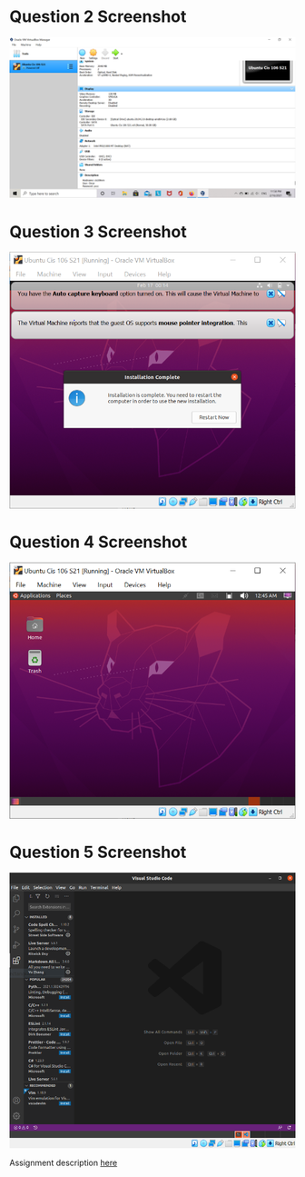# Question 2 Screenshot

![Question 2 answer](../imgs/virtualbox.png)

# Question 3 Screenshot

![Question 3 answer](../imgs/question3.png)

# Question 4 Screenshot

![Question 4 answer](../imgs/question4.png)

# Question 5 Screenshot

![Question 5 answer](../imgs/question5.PNG)

Assignment description [here](https://raw.githubusercontent.com/ra559/cis106/main/labs/lab2.md)